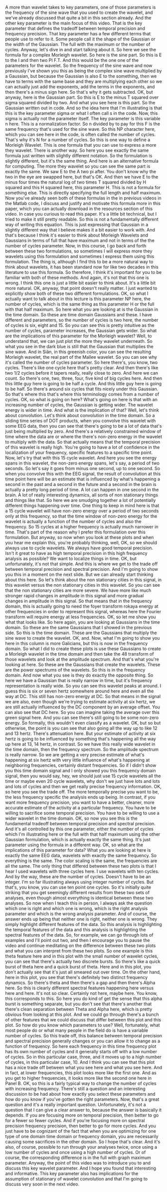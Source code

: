  A more than wavelet takes to key parameters, one of those parameters is the frequency of the sine wave that you used to create the wavelet, and we've already discussed that quite a bit in this section already. And the other key parameter is the main focus of this video. That is the key parameter that defines the tradeoff between temporal precision and frequency precision. That key parameter has a few different terms that people use to refer to it. Some people call it the shape of the Gaussian or the width of the Gaussian. The full with the maximum or the number of cycles. Anyway, let's dive in and start talking about it. So here we see the formula for a complex Morleigh wavelet. So here is the sine part. So this is E to the I and then two PI F.T. And this would be the one one of the parameters for the wavelet. So the frequency of the sine wave and now previously I've shown you this as being the complex sine wave multiplied by a Gaussian, but because the Gaussian is also E to the something, then we have to terms with the same base and they are multiplying each other so we can actually just add the exponents, add the terms in the exponents, and then there's a minus sign here. So that's why it gets subtracted. OK, but anyway, here is the Gaussian part. So this is E to the minus T squared over sigma squared divided by two. And what you see here is this part. So the Gaussian written out in code. And so the idea here that I'm illustrating is that this is the key parameter sigma or what I often call s in the code. Now, this sigma is actually not the parameter itself. The key parameter is this variable n here. This is a normalization factor. So n divided by to pay for this F is the same frequency that's used for the sine wave. So this NP character here, which you can see here in the code, is often called the number of cycles. That's why it's N for a number of cycles. So this is one way to define a Morleigh Wavelet. This is one formula that you can use to express a more they wavelet. There is another way. So here you see exactly the same formula just written with slightly different notation. So the formulation is slightly different, but it's the same thing. And here is an alternative formula for computing. The more they wavelet so you can see the same part is exactly the same. We saw E to the A two pi after. You don't know why the two in the eye are swapped here, but that's OK. And then we have E to the minus four times the natural log of two times T squared divided by H squared and this H squared here, this parameter H. This is not a formula for something else. This is directly specifying the full length and half maximum. Now you've already seen both of these formulas in the in previous videos in the Matlab code, I discuss and justify and motivate this formula more in this paper, which you can actually download in the resources section of this video. In case you curious to read this paper. It's a little bit technical, but I tried to make it still pretty readable. So this is not a fundamentally different way of writing this equation. This is just expressing that Gaussian in a slightly different way that I believe makes it a bit easier to work with. And that's because I think it's easier to think about Morleigh Wavelets and Gaussians in terms of full that have maximum and not in terms of the the number of cycles parameter. Now, in this course, I go back and forth between these two formulations, so sometimes I will express more they wavelets using this formulation and sometimes I express them using this formulation. The thing is, although I find this to be a more natural way to think about wavelets, it has been standard now for like two decades in this literature to use this formula. So therefore, I think it's important for you to be familiar with both of these methods. And again, it's not that this one is wrong. I think this one is just a little bit easier to think about. It's a little bit more natural. OK, anyway, that point doesn't really matter. I just wanted to explicitly show both of these two different formulations. OK, so what I actually want to talk about in this lecture is this parameter NP here, the number of cycles, which is the same thing as this parameter H or the full with that half maximum. So here what you are looking at is the Gaussian in the time domain. So these are time domain Gaussians and these. I have different and parameters, so the number of cycles is two here, the number of cycles is six, eight and 15. So you can see this is pretty intuitive as the number of cycles, parameter increases, the Gaussian gets wider. So what are the implications of this parameter for the Morleigh wavelet? Well, to understand that, we can just plot the more they wavelet underneath. So what you see in the dark blue is still that the Gaussian that multiplies the sine wave. And in Siân, in this greenish color, you can see the resulting Morleigh wavelet, the real part of the Mallee wavelet. So you can see why it's called the number of cycles parameter. So here there's, you know, two cycles. There's like one cycle here that's pretty clear. And then there's like two 1/2 cycles before it tapers really, really close to zero. And here we can count. So there's one, two, three, four, five kind of big cycles here. And then this little guy here is going to be half a cycle. And this little guy here is going to be half. So there's around six cycles that fits nicely under this Gaussian. So that's where this that's where this terminology comes from a number of cycles. OK, so what is going on here? What's going on here is that with an increasing number of cycles, the Gaussian is getting wider. The wavelet energy is wider in time. And what is the implication of that? Well, let's think about convolution. Let's think about convolution in the time domain. So a sliding time series of DOT products, when you convolve this wavelet with some EEG data, then you can see that there's going to be a lot of data that's just being multiplied by zero. And there's a relatively constrained window of time where the data are or where the there's non-zero energy in the wavelet to multiply with the data. So that actually means that the temporal precision of this wavelet is really high. You're going to have a lot of confidence in the localization of your frequency, specific features to a specific time point. Now, let's try that with this 15 cycle wavelet. And here you see the energy spans in this wavelet, the non-zero energy spans, let's say, a period of two seconds. So let's say it goes from minus one second, up to one second. So when you convolve this with the EEG signal, the result of convolution at this time point here will be an estimate that is influenced by what's happening a second in the past and a second in the future and a second in the brain is actually a pretty long period of time. A lot can happen in one second in the brain. A lot of really interesting dynamics, all sorts of non stationary things and things like that. So here we are smudging together a lot of potentially different things happening over time. One thing to keep in mind here is that a 15 cycle wavelet will have non-zero energy over a period of two seconds only at this frequency, so that the time window of non-zero energy for the wavelet is actually a function of the number of cycles and also the frequency. So 15 cycles at a higher frequency is actually much narrower in time. That's part of the reason why I prefer this formulation over this formulation. But anyway, so now when you look at these plots and when you hear me explain this, you're probably thinking, well, OK, so we should always use to cycle wavelets. We always have good temporal precision. Isn't it great to have as high temporal precision in this high frequency analysis as possible? We want to localize things in time. OK, but unfortunately, it's not that simple. And this is where we get to the trade off between temporal precision and spectral precision. And I'm going to show you this in a moment on the next slide. But we can already start thinking about this here. So let's think about the non stationary cities in this signal, in this wavelet versus the non stationary cities in this wavelet. So you can see that the non stationary cities are more severe. We have more like much stronger rapid changes in amplitude in this signal and more gradual changes in amplitude in this signal. So that means that in the frequency domain, this is actually going to need the foyer transform rokaya energy at other frequencies in order to represent this signal, whereas here the Fourier transform will require energy at less frequencies. OK, so let me show you what that looks like. So here again, you are looking at Gaussians in the time domain. So these are the same Gaussians that I showed in the previous side. So this is the time domain. These are the Gaussians that multiply the sine wave to create the wavelet. OK, and. Now, what I'm going to show you here in this column is more Galicians, but this is now in the frequency domain. So what I did to create these plots is use these Gaussians to create a Morleigh wavelet in the time domain and then take the 48 transform of those wavelets and look at the amplitude spectrum. And that's what you're looking at here. So these are the Gaussians that create the wavelets. These are the power spectrums of the wavelets. So this is in the frequency domain. And now what you see is they do exactly the opposite thing. So here we have a Gaussian that is really narrow in time, but it's frequency representation is really wide. So you can see this wavelet peaks at around. I guess this is six or seven hertz somewhere around here and even all the way at DC. This still has non-zero energy at DC. So that means in the signal we are also, even though we're trying to estimate activity at six hertz, we are still actually influenced by the DC component by an average offset. You can also see that DC here. So you can imagine taking the average over this green signal here. And you can see there's still going to be some non-zero energy. So formally, this wouldn't even classify as a wavelet. OK, but so but otherwise, the point is you can see that also going all the way up to like 12 and 13 hertz. There's attenuation here. But your estimate of activity at six hertz is going to be influenced by something that's happening all the way up here at 13, 14 hertz, in contrast. So we have this really wide wavelet in the time domain, then the frequency spectrum. So the amplitude spectrum is really narrow. So we are getting a very precise estimate of what's happening at six hertz with very little influence of what's happening at neighboring frequencies, certainly distant frequencies. So if I didn't show you this time domain signal and I only showed you this frequency domain signal, then you would say, hey, we should just use 15 cycle wavelets all the time or maybe even 20 cycle wavelets, why don't we just have lots and lots and lots of cycles and then we get really precise frequency information. OK, so here you see the trade off. The more temporally precise you want to be, the less frequency specific the analysis ends up being. In contrast, if you want more frequency precision, you want to have a better, cleaner, more accurate estimate of the activity at a particular frequency. You have to be willing to sacrifice some temporal precision. You have to be willing to use a wider wavelet in the time domain. OK, so now you see this is the fundamental tradeoff between temporal precision and spectral precision. And it's all controlled by this one parameter, either the number of cycles which I'm illustrating here or the full with that half maximum using the other Gaussian formulation, which is actually exactly the same thing. It's just parameter using the formula in a different way. OK, so what are the implications of this parameter for data? What you are looking at here is exactly the same EEG data, wavelets with exactly the same frequency. So everything is the same. The color scaling is the same, the frequencies are all the same. The only thing that differed between these two plots is that I hear I used wavelets with three cycles here. I use wavelets with ten cycles. And by the way, these are the number of cycles. Doesn't have to be an integer. I'm so far illustrating always using integer number of cycles. But that's, you know, you can use ten point one cycles. So it's initially quite striking that you get seemingly different results from these two sets of analyses, even though almost everything is identical between these two analyses. So now when I teach this in person, I always ask the question which one is right and which one is wrong, which is the right analysis parameter and which is the wrong analysis parameter. And of course, the answer ends up being that neither one is right, neither one is wrong. They simply highlight different features of the data. So this analysis is highlighting the temporal features of the data and this analysis is highlighting the spectral features of the data. So, for example, we can go through lots of examples and I'll point out two, and then I encourage you to pause the video and continue meditating on the difference between these two plots and what you can interpret from these two plots. So one example is this theta feature here and in this plot with the small number of wavelet cycles, you can see that there's actually two discrete bursts. So there's like a quick burst of theta here and a quick burst of theta. Here and in this plot, you don't actually see that it's just all smeared out over time. On the other hand, here in this plot, you see that there's definitely two distinct frequency dynamics. So there's theta and then there's a gap and then there's Alpha here. So this is clearly different spectral features happening here versus here and here. It's not so clear. Certainly not here, maybe here. You know, this corresponds to this. So here you do kind of get the sense that this alpha burst is something separate, but you don't see that there's another that there's clean separation between Theta and Alpha here, which is pretty obvious from looking at this plot. And we could go through there's a bunch of other features that we could discuss that differ between this plot and this plot. So how do you know which parameters to use? Well, fortunately, what most people do or what many people in the field do is have a variable number of cycles. So this trade off, this balance between temporal precision and spectral precision generally changes or you can allow it to change as a function of frequency. So here each frequency in this time frequency plot has its own number of cycles and it generally starts off with a low number of cycles. So in this particular case, three, and it moves up to a high number of cycles, in this particular case, 10. And I think you can see that this plot has a nice trade off between what you see here and what you see here. And in fact, at lower frequencies, this plot looks more like the first one. And as you get to higher frequencies, it looks more like the second one here in Panel B. OK, so this is a fairly typical way to change the number of cycles with increasing frequency. There's still a question and an interesting discussion to be had about how exactly you select these parameters and how do you know if you've gotten the right parameters. Now, that's a great question and it's a really important question. Unfortunately, it's not a question that I can give a clear answer to, because the answer is basically it depends. If you are focusing more on temporal precision, then better to go for a fewer so fewer cycles. And if you're focusing more on spectral precision frequency precision, then better to go for more cycles. And you just have to be cognizant of the fact that when you are optimizing for one type of one domain time domain or frequency domain, you are necessarily causing some sacrifices in the other domain. So I hope that's clear. And it's also, of course, possible to run through your analyses twice, once using a low number of cycles and once using a high number of cycles. Or of course, the corresponding difference is in the full with graph maximum parameter. Anyway, the point of this video was to introduce you to and discuss this key wavelet parameter. And I hope you found that interesting and informative. This key parameter also has implications for the assumption of stationary of wavelet convolution and that I'm going to discuss very soon in the next video. 
